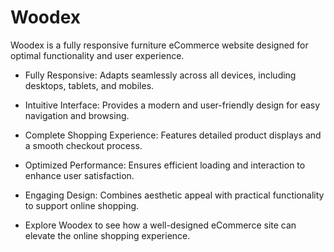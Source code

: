 # Woodex

Woodex is a fully responsive furniture eCommerce website designed for optimal functionality and user experience.

   * Fully Responsive: Adapts seamlessly across all devices, including desktops, tablets, and mobiles.

   * Intuitive Interface: Provides a modern and user-friendly design for easy navigation and browsing.

   * Complete Shopping Experience: Features detailed product displays and a smooth checkout process.

   * Optimized Performance: Ensures efficient loading and interaction to enhance user satisfaction.

   * Engaging Design: Combines aesthetic appeal with practical functionality to support online shopping.

   * Explore Woodex to see how a well-designed eCommerce site can elevate the online shopping experience.









